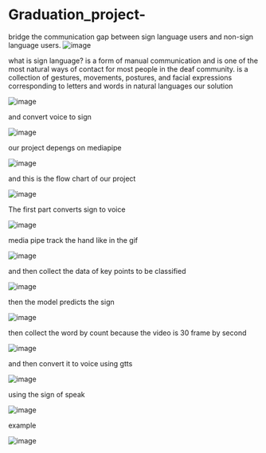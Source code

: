 # Graduation_project-
bridge the communication gap between sign language users and non-sign language users.
![image](https://github.com/Ali-Abozaid/Graduation_project-/assets/69512058/ecfaf430-552f-4ae5-b514-a0a12b0d54fd)

what is sign language?
is a form of manual communication and is one of the most natural ways of contact for most people in the deaf community.
is a collection of gestures, movements, postures, and facial expressions corresponding to letters and words in natural languages
our solution

![image](https://github.com/Ali-Abozaid/Graduation_project-/assets/69512058/350c0123-1ee0-47e0-b142-07c8bf3efa8c)

and convert voice to sign 

![image](https://github.com/Ali-Abozaid/Graduation_project-/assets/69512058/b30513c0-33c7-4d1a-82a2-4a49dc6a74ef)

our project depengs on mediapipe

![image](https://github.com/Ali-Abozaid/Graduation_project-/assets/69512058/e70aef54-a869-4ff7-8749-18233fd8cc3e)

and this is the flow chart of our project 

![image](https://github.com/Ali-Abozaid/Graduation_project-/assets/69512058/05f31db4-d861-44ce-8fff-81b714466ffc)

The first part converts sign to voice 

![image](https://github.com/Ali-Abozaid/Graduation_project-/assets/69512058/d62b2c18-49e1-4c49-b02c-060536513bbf)

media pipe track the hand like in the gif

![image](https://github.com/Ali-Abozaid/Graduation_project-/assets/69512058/e3bb233e-765b-40f3-86fe-2882f2043b22)

and then collect the data of key points to be classified 

![image](https://github.com/Ali-Abozaid/Graduation_project-/assets/69512058/165d4f97-c90b-4bd9-aba9-92257b3a59a8)

then the model predicts the sign 

![image](https://github.com/Ali-Abozaid/Graduation_project-/assets/69512058/d4d5c4d3-322b-4692-b017-469385f6adc6)

then collect the word by count because the video is 30 frame by second

![image](https://github.com/Ali-Abozaid/Graduation_project-/assets/69512058/bebc3e34-e972-443c-8a96-4e96599897c9)

and then convert it to voice using gtts

![image](https://github.com/Ali-Abozaid/Graduation_project-/assets/69512058/0650d8d7-94f1-4c31-b825-d6f2f3f5bb4b)

using the sign of speak 

![image](https://github.com/Ali-Abozaid/Graduation_project-/assets/69512058/63a10ceb-33e2-46d9-a846-a961b618ecc4)

example

![image](https://github.com/Ali-Abozaid/Graduation_project-/assets/69512058/03a8507b-ab8a-45af-801d-020b3d0a63fe)













